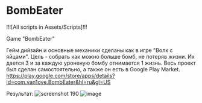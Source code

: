 # BombEater
!!![All scripts in Assets/Scripts]!!!

Game "BombEater"

Гейм дийзайн и основные механики сделаны как в игре "Волк с яйцами". Цель - собрать как можно больше бомб, не потеряв жизни. Их дается 3 и за каждую уроненую бомбу отнимается 1 жизнь. Весь проект был сделан самостоятельно, а также он есть в Google Play Market.
https://play.google.com/store/apps/details?id=com.van1ove.BombEater&hl=ru&gl=US
      
Результат:
![screenshot 190](https://user-images.githubusercontent.com/99884024/217586568-e6cfd507-798c-4b18-9f2f-5a15df73806b.jpg)
![image](https://user-images.githubusercontent.com/99884024/217586513-de30e3d4-5b10-4e86-a98f-ed0256de882f.png)
